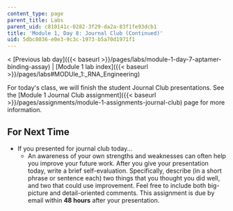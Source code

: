 ```yaml
---
content_type: page
parent_title: Labs
parent_uid: c810141c-0282-3f29-da2a-83f1fe93dcb1
title: 'Module 1, Day 8: Journal Club (Continued)'
uid: 5dbc8036-e0e3-9c3c-1973-b5a70d1971f1
---
```


< [Previous lab day]({{< baseurl >}}/pages/labs/module-1-day-7-aptamer-binding-assay) | [Module 1 lab index]({{< baseurl >}}/pages/labs#MODUle_1:_RNA_Engineering)

For today's class, we will finish the student Journal Club presentations. See the [Module 1 Journal Club assignment]({{< baseurl >}}/pages/assignments/module-1-assignments-journal-club) page for more information.

For Next Time
-------------

*   If you presented for journal club today...
    *   An awareness of your own strengths and weaknesses can often help you improve your future work. After you give your presentation today, write a brief self-evaluation. Specifically, describe (in a short phrase or sentence each) two things that you thought you did well, and two that could use improvement. Feel free to include both big-picture and detail-oriented comments. This assignment is due by email within **48 hours** after your presentation.